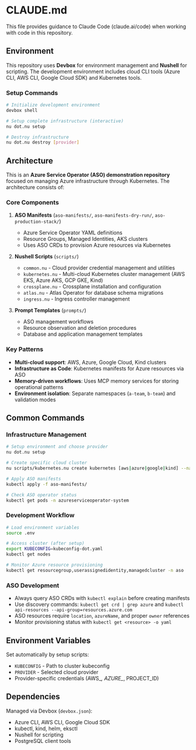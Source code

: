 # CLAUDE.md

This file provides guidance to Claude Code (claude.ai/code) when working with code in this repository.

## Environment

This repository uses **Devbox** for environment management and **Nushell** for scripting. The development environment includes cloud CLI tools (Azure CLI, AWS CLI, Google Cloud SDK) and Kubernetes tools.

### Setup Commands

```bash
# Initialize development environment
devbox shell

# Setup complete infrastructure (interactive)
nu dot.nu setup

# Destroy infrastructure 
nu dot.nu destroy [provider]
```

## Architecture

This is an **Azure Service Operator (ASO) demonstration repository** focused on managing Azure infrastructure through Kubernetes. The architecture consists of:

### Core Components

1. **ASO Manifests** (`aso-manifests/`, `aso-manifests-dry-run/`, `aso-production-stack/`)
   - Azure Service Operator YAML definitions
   - Resource Groups, Managed Identities, AKS clusters
   - Uses ASO CRDs to provision Azure resources via Kubernetes

2. **Nushell Scripts** (`scripts/`)
   - `common.nu` - Cloud provider credential management and utilities
   - `kubernetes.nu` - Multi-cloud Kubernetes cluster management (AWS EKS, Azure AKS, GCP GKE, Kind)  
   - `crossplane.nu` - Crossplane installation and configuration
   - `atlas.nu` - Atlas Operator for database schema migrations
   - `ingress.nu` - Ingress controller management

3. **Prompt Templates** (`prompts/`)
   - ASO management workflows
   - Resource observation and deletion procedures
   - Database and application management templates

### Key Patterns

- **Multi-cloud support**: AWS, Azure, Google Cloud, Kind clusters
- **Infrastructure as Code**: Kubernetes manifests for Azure resources via ASO
- **Memory-driven workflows**: Uses MCP memory services for storing operational patterns
- **Environment isolation**: Separate namespaces (`a-team`, `b-team`) and validation modes

## Common Commands

### Infrastructure Management
```bash
# Setup environment and choose provider
nu dot.nu setup

# Create specific cloud cluster
nu scripts/kubernetes.nu create kubernetes [aws|azure|google|kind] --name cluster-name

# Apply ASO manifests
kubectl apply -f aso-manifests/

# Check ASO operator status  
kubectl get pods -n azureserviceoperator-system
```

### Development Workflow
```bash
# Load environment variables
source .env

# Access cluster (after setup)
export KUBECONFIG=kubeconfig-dot.yaml
kubectl get nodes

# Monitor Azure resource provisioning
kubectl get resourcegroup,userassignedidentity,managedcluster -n aso
```

### ASO Development

- Always query ASO CRDs with `kubectl explain` before creating manifests
- Use discovery commands: `kubectl get crd | grep azure` and `kubectl api-resources --api-group=resources.azure.com`
- ASO resources require `location`, `azureName`, and proper `owner` references
- Monitor provisioning status with `kubectl get <resource> -o yaml`

## Environment Variables

Set automatically by setup scripts:
- `KUBECONFIG` - Path to cluster kubeconfig
- `PROVIDER` - Selected cloud provider
- Provider-specific credentials (AWS_*, AZURE_*, PROJECT_ID)

## Dependencies

Managed via Devbox (`devbox.json`):
- Azure CLI, AWS CLI, Google Cloud SDK
- kubectl, kind, helm, eksctl
- Nushell for scripting
- PostgreSQL client tools